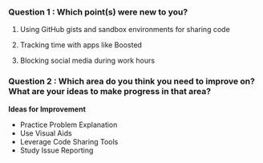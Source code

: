 
### Question 1 : Which point(s) were new to you?

1. Using GitHub gists and sandbox environments for sharing code
   
2. Tracking time with apps like Boosted

3. Blocking social media during work hours

### Question 2 : Which area do you think you need to improve on? What are your ideas to make progress in that area?


 **Ideas for Improvement**
   - Practice Problem Explanation
   - Use Visual Aids
   - Leverage Code Sharing Tools
   - Study Issue Reporting

